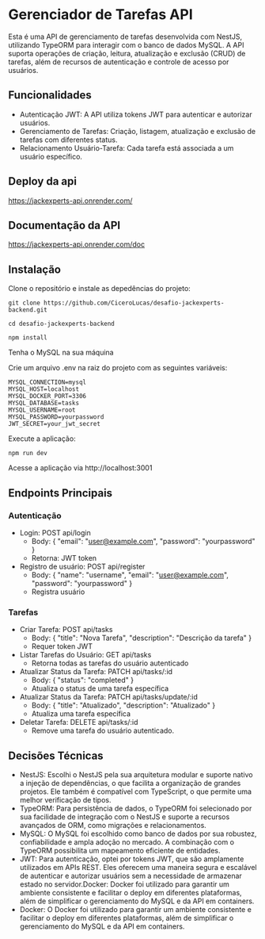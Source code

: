 # Gerenciador de Tarefas API

Esta é uma API de gerenciamento de tarefas desenvolvida com NestJS, utilizando TypeORM para interagir com o banco de dados MySQL. A API suporta operações de criação, leitura, atualização e exclusão (CRUD) de tarefas, além de recursos de autenticação e controle de acesso por usuários.

## Funcionalidades
* Autenticação JWT: A API utiliza tokens JWT para autenticar e autorizar usuários.
* Gerenciamento de Tarefas: Criação, listagem, atualização e exclusão de tarefas com diferentes status.
* Relacionamento Usuário-Tarefa: Cada tarefa está associada a um usuário específico.

## Deploy da api
https://jackexperts-api.onrender.com/

## Documentação da API
https://jackexperts-api.onrender.com/doc

## Instalação
Clone o repositório e instale as depedências do projeto:
```
git clone https://github.com/CiceroLucas/desafio-jackexperts-backend.git

cd desafio-jackexperts-backend

npm install
```

Tenha o MySQL na sua máquina

Crie um arquivo .env na raiz do projeto com as seguintes variáveis:
```
MYSQL_CONNECTION=mysql
MYSQL_HOST=localhost
MYSQL_DOCKER_PORT=3306
MYSQL_DATABASE=tasks
MYSQL_USERNAME=root
MYSQL_PASSWORD=yourpassword
JWT_SECRET=your_jwt_secret
```

Execute a aplicação:
```
npm run dev
```

Acesse a aplicação via http://localhost:3001

## Endpoints Principais

### Autenticação

* Login: POST api/login
  * Body: { "email": "user@example.com", "password": "yourpassword" }
  * Retorna: JWT token
* Registro de usuário: POST api/register
  * Body: { "name": "username", "email": "user@example.com", "password": "yourpassword" }
  * Registra usuário
 
### Tarefas
* Criar Tarefa: POST api/tasks
  * Body: { "title": "Nova Tarefa", "description": "Descrição da tarefa" }
  * Requer token JWT
* Listar Tarefas do Usuário: GET api/tasks
  * Retorna todas as tarefas do usuário autenticado
* Atualizar Status da Tarefa: PATCH api/tasks/:id
  * Body: { "status": "completed" }
  * Atualiza o status de uma tarefa específica
* Atualizar Status da Tarefa: PATCH api/tasks/update/:id
  * Body: { "title": "Atualizado", "description": "Atualizado" }
  * Atualiza uma tarefa específica
* Deletar Tarefa: DELETE api/tasks/:id
  * Remove uma tarefa do usuário autenticado.

## Decisões Técnicas

* NestJS: Escolhi o NestJS pela sua arquitetura modular e suporte nativo a injeção de dependências, o que facilita a organização de grandes projetos. Ele também é compatível com TypeScript, o que permite uma melhor verificação de tipos.
* TypeORM: Para persistência de dados, o TypeORM foi selecionado por sua facilidade de integração com o NestJS e suporte a recursos avançados de ORM, como migrações e relacionamentos.
* MySQL: O MySQL foi escolhido como banco de dados por sua robustez, confiabilidade e ampla adoção no mercado. A combinação com o TypeORM possibilita um mapeamento eficiente de entidades.
* JWT: Para autenticação, optei por tokens JWT, que são amplamente utilizados em APIs REST. Eles oferecem uma maneira segura e escalável de autenticar e autorizar usuários sem a necessidade de armazenar estado no servidor.Docker: Docker foi utilizado para garantir um ambiente consistente e facilitar o deploy em diferentes plataformas, além de simplificar o gerenciamento do MySQL e da API em containers.
* Docker: O Docker foi utilizado para garantir um ambiente consistente e facilitar o deploy em diferentes plataformas, além de simplificar o gerenciamento do MySQL e da API em containers.

